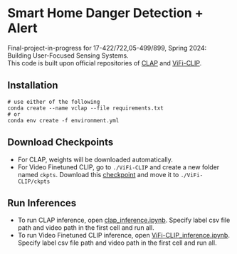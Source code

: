 # Smart Home Danger Detection + Alert
Final-project-in-progress for 17-422/722,05-499/899, Spring 2024: Building User-Focused Sensing Systems.  
This code is built upon official repositories of [CLAP](https://github.com/microsoft/CLAP) and [ViFi-CLIP](https://github.com/muzairkhattak/ViFi-CLIP).
 
## Installation
```
# use either of the following
conda create --name vclap --file requirements.txt
# or
conda env create -f environment.yml
```


## Download Checkpoints
- For CLAP, weights will be downloaded automatically.
- For Video Finetuned CLIP, go to `./ViFi-CLIP` and create a new folder named `ckpts`. Download this [checkpoint](https://mbzuaiac-my.sharepoint.com/personal/uzair_khattak_mbzuai_ac_ae/_layouts/15/onedrive.aspx?id=%2Fpersonal%2Fuzair%5Fkhattak%5Fmbzuai%5Fac%5Fae%2FDocuments%2Fvifi%5Fclip%5Fweights%2Fzero%5Fshot%5Fweights%2Fvifi%5Fclip%5F10%5Fepochs%5Fk400%5Ffull%5Ffinetuned%2Epth&parent=%2Fpersonal%2Fuzair%5Fkhattak%5Fmbzuai%5Fac%5Fae%2FDocuments%2Fvifi%5Fclip%5Fweights%2Fzero%5Fshot%5Fweights&ga=1) and move it to `./ViFi-CLIP/ckpts`


## Run Inferences
- To run CLAP inference, open [clap_inference.ipynb](./clap_inference.ipynb). Specify label csv file path and video path in the first cell and run all.
- To run Video Finetuned CLIP inference, open [ViFi-CLIP_inference.ipynb](./ViFi-CLIP/ViFi-CLIP_inference.ipynb). Specify label csv file path and video path in the first cell and run all.